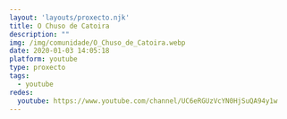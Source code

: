 ```yaml
---
layout: 'layouts/proxecto.njk'
title: O Chuso de Catoira
description: ""
img: /img/comunidade/O_Chuso_de_Catoira.webp
date: 2020-01-03 14:05:18
platform: youtube
type: proxecto
tags:
  - youtube
redes:
  youtube: https://www.youtube.com/channel/UC6eRGUzVcYN0HjSuQA94y1w
---
```

